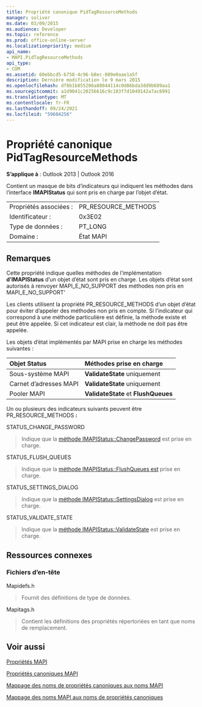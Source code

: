 ```yaml
---
title: Propriété canonique PidTagResourceMethods
manager: soliver
ms.date: 03/09/2015
ms.audience: Developer
ms.topic: reference
ms.prod: office-online-server
ms.localizationpriority: medium
api_name:
- MAPI.PidTagResourceMethods
api_type:
- COM
ms.assetid: 60ebbcd5-b758-4c96-b8ec-089e0aae1a5f
description: Dernière modification le 9 mars 2015
ms.openlocfilehash: df8b1b855206a88044114c0d86bda3dd9b609aa1
ms.sourcegitcommit: a1d9041c20256616c9c183f7d1049142a7ac6991
ms.translationtype: MT
ms.contentlocale: fr-FR
ms.lasthandoff: 09/24/2021
ms.locfileid: "59604256"
---
```

# <a name="pidtagresourcemethods-canonical-property"></a>Propriété canonique PidTagResourceMethods

  
  
**S’applique à** : Outlook 2013 | Outlook 2016 
  
Contient un masque de bits d’indicateurs qui indiquent les méthodes dans l’interface **IMAPIStatus** qui sont pris en charge par l’objet d’état. 
  
|||
|:-----|:-----|
|Propriétés associées :  <br/> |PR_RESOURCE_METHODS  <br/> |
|Identificateur :  <br/> |0x3E02  <br/> |
|Type de données :  <br/> |PT_LONG  <br/> |
|Domaine :  <br/> |État MAPI  <br/> |
   
## <a name="remarks"></a>Remarques

Cette propriété indique quelles méthodes de l’implémentation **d’IMAPIStatus** d’un objet d’état sont pris en charge. Les objets d’état sont autorisés à renvoyer MAPI_E_NO_SUPPORT des méthodes non pris en MAPI_E_NO_SUPPORT' 
  
Les clients utilisent  la propriété PR_RESOURCE_METHODS d’un objet d’état pour éviter d’appeler des méthodes non pris en compte. Si l’indicateur qui correspond à une méthode particulière est définie, la méthode existe et peut être appelée. Si cet indicateur est clair, la méthode ne doit pas être appelée. 
  
Les objets d’état implémentés par MAPI prise en charge les méthodes suivantes :
  
|**Objet Status**|**Méthodes prise en charge**|
|:-----|:-----|
|Sous-système MAPI  <br/> |**ValidateState** uniquement  <br/> |
|Carnet d’adresses MAPI  <br/> |**ValidateState** uniquement  <br/> |
|Pooler MAPI  <br/> |**ValidateState** et **FlushQueues** <br/> |
   
Un ou plusieurs des indicateurs suivants peuvent être PR_RESOURCE_METHODS **:**
  
STATUS_CHANGE_PASSWORD 
  
> Indique que la [méthode IMAPIStatus::ChangePassword](imapistatus-changepassword.md) est prise en charge. 
    
STATUS_FLUSH_QUEUES 
  
> Indique que la [méthode IMAPIStatus::FlushQueues est](imapistatus-flushqueues.md) prise en charge. 
    
STATUS_SETTINGS_DIALOG 
  
> Indique que la [méthode IMAPIStatus::SettingsDialog](imapistatus-settingsdialog.md) est prise en charge. 
    
STATUS_VALIDATE_STATE 
  
> Indique que la [méthode IMAPIStatus::ValidateState](imapistatus-validatestate.md) est prise en charge. 
    
## <a name="related-resources"></a>Ressources connexes

### <a name="header-files"></a>Fichiers d’en-tête

Mapidefs.h
  
> Fournit des définitions de type de données.
    
Mapitags.h
  
> Contient les définitions des propriétés répertoriées en tant que noms de remplacement.
    
## <a name="see-also"></a>Voir aussi



[Propriétés MAPI](mapi-properties.md)
  
[Propriétés canoniques MAPI](mapi-canonical-properties.md)
  
[Mappage des noms de propriétés canoniques aux noms MAPI](mapping-canonical-property-names-to-mapi-names.md)
  
[Mappage des noms MAPI aux noms de propriétés canoniques](mapping-mapi-names-to-canonical-property-names.md)


